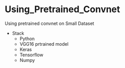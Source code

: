 # Using_Pretrained_Convnet
Using pretrained convnet on Small Dataset
- Stack
  + Python
  + VGG16 prtrained model
  + Keras
  + Tensorflow
  + Numpy
